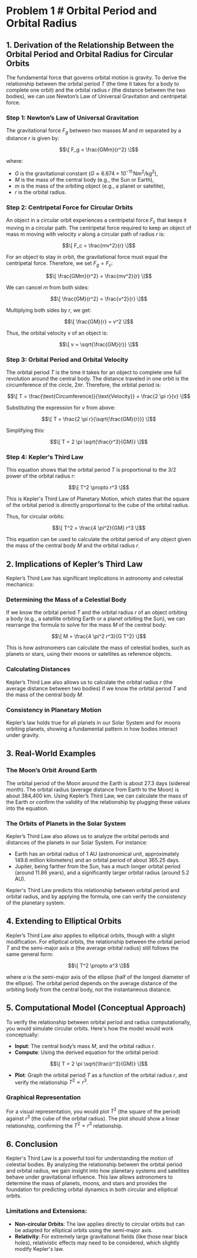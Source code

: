 # Problem 1 # Orbital Period and Orbital Radius

## 1. Derivation of the Relationship Between the Orbital Period and Orbital Radius for Circular Orbits

The fundamental force that governs orbital motion is gravity. To derive the relationship between the orbital period $T$ (the time it takes for a body to complete one orbit) and the orbital radius $r$ (the distance between the two bodies), we can use Newton’s Law of Universal Gravitation and centripetal force.

### Step 1: Newton’s Law of Universal Gravitation
The gravitational force $F_g$ between two masses $M$ and $m$ separated by a distance $r$ is given by:

$$\[
F_g = \frac{GMm}{r^2}
\]$$

where:

- $G$ is the gravitational constant ($G \approx 6.674 \times 10^{-11} \, \text{Nm}^2 / \text{kg}^2$),
- $M$ is the mass of the central body (e.g., the Sun or Earth),
- $m$ is the mass of the orbiting object (e.g., a planet or satellite),
- $r$ is the orbital radius.

### Step 2: Centripetal Force for Circular Orbits
An object in a circular orbit experiences a centripetal force $F_c$ that keeps it moving in a circular path. The centripetal force required to keep an object of mass $m$ moving with velocity $v$ along a circular path of radius $r$ is:

$$\[
F_c = \frac{mv^2}{r}
\]$$

For an object to stay in orbit, the gravitational force must equal the centripetal force. Therefore, we set $F_g = F_c$:

$$\[
\frac{GMm}{r^2} = \frac{mv^2}{r}
\]$$

We can cancel $m$ from both sides:

$$\[
\frac{GM}{r^2} = \frac{v^2}{r}
\]$$

Multiplying both sides by $r$, we get:

$$\[
\frac{GM}{r} = v^2
\]$$

Thus, the orbital velocity $v$ of an object is:

$$\[
v = \sqrt{\frac{GM}{r}}
\]$$

### Step 3: Orbital Period and Orbital Velocity
The orbital period $T$ is the time it takes for an object to complete one full revolution around the central body. The distance traveled in one orbit is the circumference of the circle, $2 \pi r$. Therefore, the orbital period is:

$$\[
T = \frac{\text{Circumference}}{\text{Velocity}} = \frac{2 \pi r}{v}
\]$$

Substituting the expression for $v$ from above:

$$\[
T = \frac{2 \pi r}{\sqrt{\frac{GM}{r}}}
\]$$

Simplifying this:

$$\[
T = 2 \pi \sqrt{\frac{r^3}{GM}}
\]$$

### Step 4: Kepler's Third Law
This equation shows that the orbital period $T$ is proportional to the $3/2$ power of the orbital radius $r$:

$$\[
T^2 \propto r^3
\]$$

This is Kepler's Third Law of Planetary Motion, which states that the square of the orbital period is directly proportional to the cube of the orbital radius.

Thus, for circular orbits:

$$\[
T^2 = \frac{4 \pi^2}{GM} r^3
\]$$

This equation can be used to calculate the orbital period of any object given the mass of the central body $M$ and the orbital radius $r$.

## 2. Implications of Kepler’s Third Law

Kepler’s Third Law has significant implications in astronomy and celestial mechanics:

### Determining the Mass of a Celestial Body
If we know the orbital period $T$ and the orbital radius $r$ of an object orbiting a body (e.g., a satellite orbiting Earth or a planet orbiting the Sun), we can rearrange the formula to solve for the mass $M$ of the central body:

$$\[
M = \frac{4 \pi^2 r^3}{G T^2}
\]$$

This is how astronomers can calculate the mass of celestial bodies, such as planets or stars, using their moons or satellites as reference objects.

### Calculating Distances
Kepler’s Third Law also allows us to calculate the orbital radius $r$ (the average distance between two bodies) if we know the orbital period $T$ and the mass of the central body $M$.

### Consistency in Planetary Motion
Kepler’s law holds true for all planets in our Solar System and for moons orbiting planets, showing a fundamental pattern in how bodies interact under gravity.

## 3. Real-World Examples

### The Moon’s Orbit Around Earth
The orbital period of the Moon around the Earth is about 27.3 days (sidereal month). The orbital radius (average distance from Earth to the Moon) is about 384,400 km. Using Kepler’s Third Law, we can calculate the mass of the Earth or confirm the validity of the relationship by plugging these values into the equation.

### The Orbits of Planets in the Solar System
Kepler’s Third Law also allows us to analyze the orbital periods and distances of the planets in our Solar System. For instance:

- Earth has an orbital radius of 1 AU (astronomical unit, approximately 149.6 million kilometers) and an orbital period of about 365.25 days.
- Jupiter, being farther from the Sun, has a much longer orbital period (around 11.86 years), and a significantly larger orbital radius (around 5.2 AU).

Kepler's Third Law predicts this relationship between orbital period and orbital radius, and by applying the formula, one can verify the consistency of the planetary system.

## 4. Extending to Elliptical Orbits
Kepler’s Third Law also applies to elliptical orbits, though with a slight modification. For elliptical orbits, the relationship between the orbital period $T$ and the semi-major axis $a$ (the average orbital radius) still follows the same general form:

$$\[
T^2 \propto a^3
\]$$

where $a$ is the semi-major axis of the ellipse (half of the longest diameter of the ellipse). The orbital period depends on the average distance of the orbiting body from the central body, not the instantaneous distance.

## 5. Computational Model (Conceptual Approach)

To verify the relationship between orbital period and radius computationally, you would simulate circular orbits. Here's how the model would work conceptually:

- **Input**: The central body’s mass $M$, and the orbital radius $r$.
- **Compute**: Using the derived equation for the orbital period:

$$\[
T = 2 \pi \sqrt{\frac{r^3}{GM}}
\]$$

- **Plot**: Graph the orbital period $T$ as a function of the orbital radius $r$, and verify the relationship $T^2 \propto r^3$.

### Graphical Representation
For a visual representation, you would plot $T^2$ (the square of the period) against $r^3$ (the cube of the orbital radius). The plot should show a linear relationship, confirming the $T^2 \propto r^3$ relationship.

## 6. Conclusion

Kepler's Third Law is a powerful tool for understanding the motion of celestial bodies. By analyzing the relationship between the orbital period and orbital radius, we gain insight into how planetary systems and satellites behave under gravitational influence. This law allows astronomers to determine the mass of planets, moons, and stars and provides the foundation for predicting orbital dynamics in both circular and elliptical orbits.

### Limitations and Extensions:
- **Non-circular Orbits**: The law applies directly to circular orbits but can be adapted for elliptical orbits using the semi-major axis.
- **Relativity**: For extremely large gravitational fields (like those near black holes), relativistic effects may need to be considered, which slightly modify Kepler's law.


